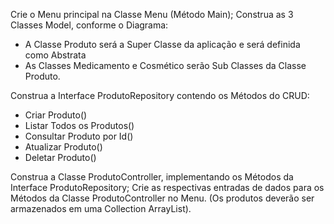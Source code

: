 Crie o Menu principal na Classe Menu (Método Main);
Construa as 3 Classes Model, conforme o Diagrama:
 * A Classe Produto será a Super Classe da aplicação e será definida como Abstrata
 * As Classes Medicamento e Cosmético serão Sub Classes da Classe Produto.
   
Construa a Interface ProdutoRepository contendo os Métodos do CRUD:
 - Criar Produto()
 - Listar Todos os Produtos()
 - Consultar Produto por Id()
 - Atualizar Produto()
 - Deletar Produto()
   
Construa a Classe ProdutoController, implementando os Métodos da Interface ProdutoRepository;
Crie as respectivas entradas de dados para os Métodos da Classe ProdutoController no Menu. (Os produtos deverão ser armazenados em uma Collection ArrayList).
